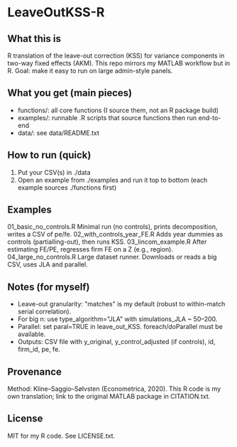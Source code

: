 LeaveOutKSS-R
========================

What this is
------------
R translation of the leave-out correction (KSS) for variance components in
two-way fixed effects (AKM). This repo mirrors my MATLAB workflow but in R.
Goal: make it easy to run on large admin-style panels.

What you get (main pieces)
--------------------------
- functions/: all core functions (I source them, not an R package build)
- examples/: runnable .R scripts that source functions then run end-to-end
- data/: see data/README.txt

How to run (quick)
------------------
1) Put your CSV(s) in ./data
2) Open an example from ./examples and run it top to bottom
   (each example sources ./functions first)

Examples
--------
01_basic_no_controls.R
    Minimal run (no controls), prints decomposition, writes a CSV of pe/fe.
02_with_controls_year_FE.R
    Adds year dummies as controls (partialling-out), then runs KSS.
03_lincom_example.R
    After estimating FE/PE, regresses firm FE on a Z (e.g., region).
04_large_no_controls.R
    Large dataset runner. Downloads or reads a big CSV, uses JLA and parallel.

Notes (for myself)
------------------
- Leave-out granularity: "matches" is my default (robust to within-match serial correlation).
- For big n: use type_algorithm="JLA" with simulations_JLA ~ 50–200.
- Parallel: set paral=TRUE in leave_out_KSS. foreach/doParallel must be available.
- Outputs: CSV file with y_original, y_control_adjusted (if controls), id, firm_id, pe, fe.

Provenance
----------
Method: Kline–Saggio–Sølvsten (Econometrica, 2020).
This R code is my own translation; link to the original MATLAB package in CITATION.txt.

License
-------
MIT for my R code. See LICENSE.txt.
